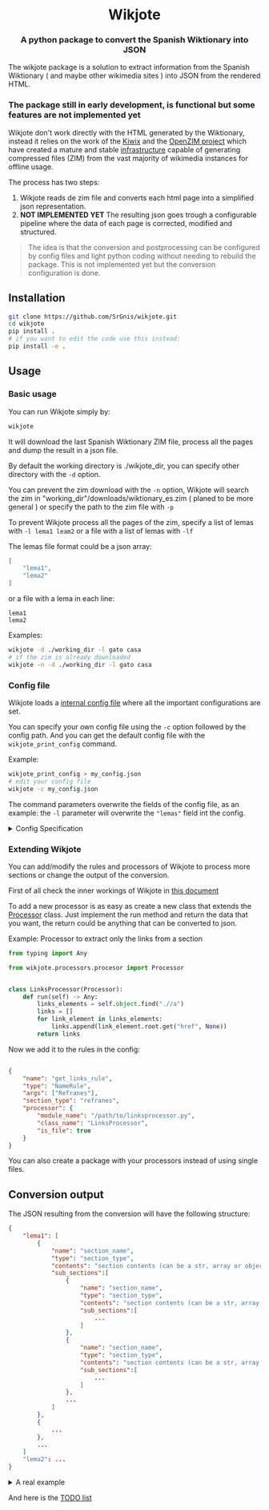 <h1 align="center">Wikjote</h1>

<h3 align="center"> A python package to convert the Spanish Wiktionary into JSON</h3>

The wikjote package is a solution to extract information from the Spanish Wiktionary ( and maybe other wikimedia sites ) into JSON from the rendered HTML.

### The package still in early development, is functional but some features are not implemented yet 

Wikjote don't work directly with the HTML generated by the Wiktionary, instead it relies on the work of the [Kiwix](https://kiwix.org/) and the [OpenZIM project](https://wiki.openzim.org/wiki/OpenZIM)  which have created a mature and stable [infrastructure](https://farm.openzim.org/) capable of generating compressed files (ZIM) from the vast majority of wikimedia instances for offline usage.

The process has two steps:
1. Wikjote reads de zim file and converts each html page into a simplified json representation.
2. **NOT IMPLEMENTED YET** The resulting json goes trough a configurable pipeline where the data of each page is corrected, modified and structured.

> The idea is that the conversion and postprocessing can be configured by config files and light python coding without needing to rebuild the package. This is not implemented yet but the conversion configuration is done.

## Installation

```bash
git clone https://github.com/SrGnis/wikjote.git
cd wikjote
pip install .
# if you want to edit the code use this instead:
pip install -e .
```

## Usage

### Basic usage

You can run Wikjote simply by:
```bash
wikjote 
```
It will download the last Spanish Wiktionary ZIM file, process all the pages and dump the result in a json file.

By default the working directory is ./wikjote_dir, you can specify other directory with the `-d` option.

You can prevent the zim download with the `-n` option, Wikjote will search the zim in "working_dir"/downloads/wiktionary_es.zim ( planed to be more general ) or specify the path to the zim file with `-p`

To prevent Wikjote process all the pages of the zim, specify a list of lemas with `-l lema1 leam2` or a file with a list of lemas with `-lf`

The lemas file format could be a json array:
```json
[
    "lema1",
    "lema2"
]
```
or a file with a lema in each line:
```
lema1
lema2
```

Examples:
```bash
wikjote -d ./working_dir -l gato casa
# if the zim is already downloaded
wikjote -n -d ./working_dir -l gato casa
```

### Config file

Wikjote loads a [internal config file](/src/wikjote/default_config.json) where all the important configurations are set.

You can specify your own config file using the `-c` option followed by the config path. And you can get the default config file with the `wikjote_print_config` command.

Example:
```bash
wikjote_print_config > my_config.json
# edit your config file
wikjote -c my_config.json
```

The command parameters overwrite the fields of the config file, as an example: the `-l` parameter will overwrite the `"lemas"` field int the config.

<details>
  <summary>Config Specification</summary>

#### Basic Config

|     field name    |      value     |                                              description                                              | required |
|:-----------------:|:--------------:|:-----------------------------------------------------------------------------------------------------:|----------|
| lemas             | array          | A list of lemas to process, overwrited by `-l --lemas`                                                | false    |
| default_processor | [processor](#processor-config)      | The default processor to use, default=`DefaultProcessor` | true     |
| rules             | array of [rules](#rule-config) | A list of rules to process each section                                                               | true     |

#### Processor Config

|  field name |  value |                           description                          | required |
|:-----------:|:------:|:--------------------------------------------------------------:|----------|
| module_name | string | The module name of the processor or the file path if is a file | true     |
| class_name  | string | The class of the processor                                     | true     |
| is_file     | bool   | Specifies if the processor is a module or a file               | true     |

#### Rule Config

|  field name  |   value   |                                                                             description                                                                            | required |
|:------------:|:---------:|:------------------------------------------------------------------------------------------------------------------------------------------------------------------:|----------|
| name         | string    | A descriptive name of the rule                                                                                                                                     | true     |
| type         | string    | The type of rule to use: NameRule or XPathRule                                                                                                                     | true     |
| args         | array     | Arguments supplied to the rule, name of the section in case of a NameRule and a xpath query in case of XPathRule `NOTE: actually only the first argument is used`  | true     |
| section_type | string    | The type of section that fulfills the rule. The value will be added to the resulting json of the section to identify the section                                   | true     |
| processor    | processor | The processor that will convert the section                                                                                                                        | true     |

</details>

### Extending Wikjote

You can add/modify the rules and processors of Wikjote to process more sections or change the output of the conversion.

First of all check the inner workings of Wikjote in [this document](/docs/summary.md)

To add a new processor is as easy as create a new class that extends the [Processor](/src/wikjote/processors/procesor.py) class. Just implement the run method and return the data that you want, the return could be anything that can be converted to json.

Example: Processor to extract only the links from a section
```python
from typing import Any

from wikjote.processors.procesor import Processor


class LinksProcessor(Processor):
    def run(self) -> Any:
        links_elements = self.object.find(".//a")
        links = []
        for link_element in links_elements:
            links.append(link_element.root.get("href", None))
        return links

```

Now we add it to the rules in the config:

```json

{
    "name": "get_links_rule",
    "type": "NameRule",
    "args": ["Refranes"],
    "section_type": "refranes",
    "processor": {
        "module_name": "/path/to/linksprocessor.py",
        "class_name": "LinksProcessor",
        "is_file": true
    }
}

```

You can also create a package with your processors instead of using single files. 

## Conversion output

The JSON resulting from the conversion will have the following structure:
```json
{
    "lema1": [
        {
            "name": "section_name",
            "type": "section_type",
            "contents": "section contents (can be a str, array or object)",
            "sub_sections":[
                {
                    "name": "section_name",
                    "type": "section_type",
                    "contents": "section contents (can be a str, array or object)",
                    "sub_sections":[
                        ...
                    ]
                },
                {
                    "name": "section_name",
                    "type": "section_type",
                    "contents": "section contents (can be a str, array or object)",
                    "sub_sections":[
                        ...
                    ]
                },
                ...
            ]
        },
        {
            ...
        },
        ...
    ]
    "lema2": ...
}
```

<details>
  <summary>A real example</summary>

```json
{
  "gato": [
    {
      "name": "Español",
      "type": "languaje",
      "contents": null,
      "sub_sections": [
        {
          "name": "Etimología",
          "type": "etymology",
          "contents": "Del latín vulgar cattus. Compárese el catalán gat, el francés chat, el inglés cat, el italiano gatto o el portugués gato. Las lenguas celtas, eslavas, germánicas, helénicas y romances han adoptado casi sin excepción este término, reemplazando a los patrimoniales; el latín feles sólo sobrevive en los derivados felino, félido",
          "sub_sections": []
        },
        {
          "name": "Sustantivo masculino",
          "type": "senses",
          "contents": {
            "senses": [
              {
                "title": "1 Zoología (mamíferos).",
                "content": "(Felis catus) Animal carnívoro de la familia de los felinos, domesticado como animal de compañía desde al menos el 3500 a. C",
                "attributes": {
                  "Sinónimos": "minino, micho (Ecuador, Panamá)"
                }
              },
              {
                "title": "2 Zoología (mamíferos).",
                "content": "Por extensión, cualquier ejemplar de la familia de los félidos, que comprende 37 especies de mamíferos carnívoros",
                "attributes": {
                  "Sinónimos": "félido, felino",
                  "Hipónimo": "gato montés"
                }
              },
              {
                "title": "3",
                "content": "Prostituta de alto nivel, que solo atiende un número más o menos reducido de clientes regulares",
                "attributes": {
                  "Ámbito": "Río de la Plata",
                  "Uso": "lunfardismo, coloquial, Usado más como sustantivo femenino"
                }
              },
              {
                "title": "4",
                "content": "Por extensión, prostituta en general, especialmente la de cierto nivel",
                "attributes": {
                  "Ámbito": "Río de la Plata",
                  "Uso": "lunfardismo"
                }
              },
              {
                "title": "5",
                "content": "Cliente regular de una prostituta",
                "attributes": {
                  "Ámbito": "Río de la Plata",
                  "Uso": "lunfardismo"
                }
              },
              {
                "title": "6",
                "content": "Bisoñé, peluca que usan algunos hombres para disimular su calvicie",
                "attributes": {
                  "Ámbito": "Río de la Plata",
                  "Uso": "lunfardismo"
                }
              },
              {
                "title": "7",
                "content": "Máquina para levantar grandes pesos a poca altura",
                "attributes": {
                  "Sinónimos": "gato hidraúlico, cric, crique, gata"
                }
              },
              {
                "title": "8",
                "content": "Juego de mesa para dos personas en que gana el primero en poner tres marcas en línea, usualmente círculos y cruces, dentro de una cuadrícula de tres casillas de ancho por tres de alto",
                "attributes": {
                  "Sinónimos": "juego de la vieja, juego del gato, tres en raya, ta te ti, triqui"
                }
              },
              {
                "title": "9",
                "content": "Nombre del símbolo #, por su semejanza con el juego llamado \"gato\", sobre todo hablando de la tecla que lleva ese símbolo en los teléfonos",
                "attributes": {
                  "Ámbito": "Chile, México",
                  "Sinónimos": "almohadilla (España), numeral"
                }
              },
              {
                "title": "10",
                "content": "Baile tradicional de Argentina, de pareja suelta y ritmo alegre.\n\"Yo vengo de aquellos pagos / muy cerca de la frontera / donde se baila la cueca / zamba, gato y chacarera\" (Óscar Palavecino, \"Chacarera pa' mi Tartagal\")",
                "attributes": {
                  "Hipónimos": "gato con relaciones, gato cordobés, gato cuyano, gato patriótico",
                  "Ejemplos": ""
                }
              },
              {
                "title": "11",
                "content": "Persona nacida en la ciudad de Madrid, España",
                "attributes": {}
              },
              {
                "title": "12",
                "content": "Ladrones de poca monta (o rateros), llamados así por su habilidad para moverse y actuar silenciosamente sin ser detectados, al igual que el animal",
                "attributes": {
                  "Ámbito": "Algunas provincias argentinas"
                }
              },
              {
                "title": "13",
                "content": "Sirviente, en especial del servicio doméstico",
                "attributes": {
                  "Ámbito": "México",
                  "Uso": "despectivo"
                }
              },
              {
                "title": "14 Botánica.",
                "content": "(Salix caprea) Árbol dioico de la familia de las salicáceas, nativo de Eurasia, de hojas relativamente anchas y flores agrupadas en amentos",
                "attributes": {
                  "Ámbito": "Chile",
                  "Sinónimos": "sauce cabruno, sauce alemán (Chile), meca de gato (Chiloé)"
                }
              },
              {
                "title": "15",
                "content": "Estafa o robo de poca monta y mucho sigilo, mas comúnmente dicho, de gato, veáse acep. 12",
                "attributes": {
                  "Ámbito": "Uruguay",
                  "Uso": "coloquial"
                }
              }
            ],
            "inflection": {
              "Singular": [
                "gato"
              ],
              "Plural": [
                "gatos"
              ]
            }
          },
          "sub_sections": []
        },
        {
          "name": "Locuciones",
          "type": "idioms",
          "contents": [
            "a gatas: apoyando las rodillas y las manos en el suelo",
            "bolsa de gatos: embrollo",
            "buscarle la quinta pata o los tres pies al gato: insistir exageradamente en los defectos de algo",
            "buscarle las cinco patas al gato: cometer imprudencias que pueden traer consecuencias que lamentar. (Venezuela)",
            "a ver quien pone el cascabel al gato: Quien se atreve a enfrentarse a alguien problemático o agresivo",
            "cuatro gatos: muy poca gente",
            "defenderse como gato boca arriba, de espaldas o panza arriba: defenderse agresiva y desesperadamente (coloquial)",
            "de gato: adquirido por medios de legalidad dudosa (coloquial, Uruguay)",
            "dar o pasar gato por liebre: engañar dando algo de menor valor que lo acordado",
            "darle el palo al gato: acertar, particularmente al lograr un negocio ventajoso (Chile, coloquial)",
            "el gato en la carnicería o el gato cuidando la carnicería",
            "echar el gato a las barbas: insultar a alguno (España)",
            "eso lo sabe hasta el gato: dicho para denotar que un asunto es muy obvio o sabido y que decirlo sería una perogrullada",
            "estar más perdido que un gato en una fábrica de sifones: estar muy perdido, confuso o desorientado",
            "estar meado de gato: estar con mala suerte (Chile, coloquial)",
            "estar para el gato: estar en malas condiciones, o con mala salud (Cono Sur)",
            "gato casero: ratero de poca monta (España)",
            "gato colo: felino sudamericano (Chile)",
            "gato colocolo: felino sudamericano (Chile)",
            "gato de agua: trampa para ratones hecha con agua",
            "gato de campo: con afición por el robo o habilidad para realizarlo (Chile, coloquial)",
            "gato de río o gato huillín: mamífero mustélido sudamericano (Chile)",
            "gato de mar: mamífero mustélido sudamericano (Chile)",
            "gato de nueve colas: instrumento de tortura",
            "gato montés o del monte",
            "gato pajero: felino sudamericano",
            "gato viejo: persona astuta y perspicaz que intenta no parecerlo (España)",
            "gato negro: en la Edad Media se relacionó a los gatos negros con la brujería",
            "gollo de gato",
            "haber gato encerrado: haber algo oculto o sospechoso",
            "jugar al gato y al ratón: oponerse encarnizadamente",
            "llevarse como el perro y el gato: llevarse muy mal",
            "llevarse el gato al agua: vencer en un enfrentamiento (España)",
            "mano o manito de gato",
            "más asustado que gato en bote",
            "más ladrón que gato de campo",
            "más rayado que charango de gato: loco, delirante (Chile, coloquial)",
            "meca de gato",
            "mojón de gato",
            "ojo de gato",
            "pelo de gato",
            "quedar como gato mojado: resultar humillado (Cataluña)",
            "tener siete vidas como los gatos: salir indemne de un accidentes",
            "vivir como perros y gatos: vivir en conflicto constante"
          ],
          "sub_sections": []
        },
        {
          "name": "Refranes",
          "type": null,
          "contents": "Refranes\n    \ncierra la puerta que se escapa el gato: se usa para reprender a quien revela intimidades frente a un tercero (España)\nel gato escaldado, del agua fría huye: quien ha sufrido un percance, trata de huir de lo que le recuerda al mismo.\ngato con guantes no caza ratones: indica que cuando se va a realizar una labor manual hay que llevar la indumentaria adecuada.\nhasta los gatos quieren zapatos: se usa para reprender ambiciones excesivas\nhijo de gato caza ratón: cuando los hijos hacen lo mismo que sus padres o heredan sus habilidades o aun sus mañas.\nla curiosidad mató al gato: se usa para advertir a quien investiga asuntos turbios o peligrosos\nDe gato: igual que acepción 12 (Argentina) y acepción 15 (Uruguay)\nComo gato entre la leña: para referirse a quien sortea las dificultades con gran habilidad y o agilidad (Uruguay)",
          "sub_sections": []
        },
        {
          "name": "Información adicional",
          "type": "additional_info",
          "contents": [
            "Rima:",
            "Anagramas: gota, toga",
            "Pares mínimos: gata, gueto, bato, cato, dato, fato, hato, lato, mato, nato, pato, rato, vato, Gabo, gafo, gajo, galo, gallo, gamo, gano"
          ],
          "sub_sections": []
        },
        {
          "name": "Véase también",
          "type": "see_more",
          "contents": [
            "Wikipedia  tiene un artículo sobre gato",
            "felino",
            "gatear",
            "gatera",
            "minino",
            "perro"
          ],
          "sub_sections": []
        },
        {
          "name": "Traducciones",
          "type": "translations",
          "contents": {
            "Afrikáans": "[1] kat",
            "Aimara": "[1] phisi",
            "Alemán": "[1, 2] Katze, [8] Tic Tac Toe",
            "Armenio": "[1] կատու",
            "Asturiano": "[1] gatu",
            "Azerí": "[1] pişik",
            "Bretón": "[1] kazh",
            "Búlgaro": "котарак, котка",
            "Catalán": "[1] gat, [1] móx",
            "Coreano": "고양이",
            "Danés": "[1] kat, [8] kryds og bolle",
            "Esperanto": "[1] kato",
            "Estonio": "[1] kass",
            "Euskera": "katu",
            "Finés": "[1] kissa, nosturi",
            "Francés": "[1] chat, [7] cric",
            "Galés": "[1] cath",
            "Gallego": "[1] gato, [8] tres en raia",
            "Georgiano": "[1] კატა",
            "Griego": "[1] γάτα",
            "Guaraní": "[1] mbarakaja",
            "Húngaro": "[1] macska",
            "Ido": "[1] kato",
            "Inglés": "[1] cat, [8] tic-tac-toe",
            "Irlandés": "[1] cat",
            "Italiano": "[1] gatto, [7] cricco",
            "Japonés": "[1] 猫, [8] 三目並べ",
            "Kurdo": "kitik",
            "Latín": "[1] feles",
            "Luxemburgués": "[1,2] Kaz",
            "Mandarín": "猫",
            "Mapuche": "[1] narki, [1] ñayki",
            "Maya yucateco": "[1] miis",
            "Mazahua central": "mixi",
            "Mazahua de Michoacán": "mixi",
            "Mongol": "муур",
            "Náhuatl central": "miztontli",
            "Náhuatl clásico": "mizton",
            "Náhuatl de Guerrero": "miston",
            "Náhuatl de la Huasteca central": "misto",
            "Náhuatl de la Huasteca occidental": "misto",
            "Náhuatl de la Huasteca oriental": "mistoh, micho",
            "Náhuatl de Morelos": "mistle",
            "Neerlandés": "[1] kat, kaas en eieren",
            "Noruego bokmål": "[1] katt",
            "Noruego nynorsk": "[1] katt",
            "Otomí de Temoaya": "mixi",
            "Otomí del Valle del Mezquital": "mixi",
            "Papiamento": "[1] pushi",
            "Polaco": "[1] kot, [8] kółko i krzyżyk",
            "Portugués": "[1] gato, [8] jogo da velha",
            "Quechua boliviano": "[1] michi",
            "Quechua cuzqueño": "[1] michi",
            "Quechua de Huaylas": "mishi",
            "Rapa nui": "kuri",
            "Rumano": "[1, 2] pisică, [1] pisică de casă",
            "Ruso": "[1] кот, [8] крестики-нолики",
            "Serbio": "[1] мачак, [8] икс-окс",
            "Sueco": "[1] katt",
            "Ucraniano": "[1] кіт,, [1] кішка",
            "Tártaro de Crimea": "mışıq",
            "Yoruba": "[1] ológìnní, [1] ológbò"
          },
          "sub_sections": []
        }
      ]
    },
    {
      "name": "Gallego",
      "type": "languaje",
      "contents": null,
      "sub_sections": [
        {
          "name": "Etimología",
          "type": "etymology",
          "contents": "Si puedes, incorpórala: ver cómo",
          "sub_sections": []
        },
        {
          "name": "Sustantivo masculino",
          "type": "senses",
          "contents": {
            "senses": [
              {
                "title": "1 Zoología (mamíferos).",
                "content": "Gato",
                "attributes": {}
              }
            ],
            "inflection": null
          },
          "sub_sections": []
        }
      ]
    },
    {
      "name": "Judeoespañol",
      "type": "languaje",
      "contents": null,
      "sub_sections": [
        {
          "name": "Etimología",
          "type": "etymology",
          "contents": "Si puedes, incorpórala: ver cómo",
          "sub_sections": []
        },
        {
          "name": "Sustantivo masculino",
          "type": "senses",
          "contents": {
            "senses": [
              {
                "title": "1 Zoología (mamíferos).",
                "content": "Gato",
                "attributes": {}
              }
            ],
            "inflection": null
          },
          "sub_sections": []
        },
        {
          "name": "Véase también",
          "type": "see_more",
          "contents": [
            "Wikipedia en judeoespañol tiene un artículo sobre gato"
          ],
          "sub_sections": []
        }
      ]
    }
  ]
}
```

</details>

And here is the [TODO list](/TODO.md)
